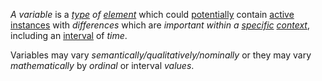 *A variable* is a *[type](https://github.com/gcassel/Modular-Organization-Terminology/edit/master/terms/type.md) of [element](https://github.com/gcassel/Modular-Organization-Terminology/blob/master/terms/element.md)* which could [potentially](https://github.com/gcassel/Modular-Organization-Terminology/edit/master/terms/potential.md) contain [active](https://github.com/gcassel/Modular-Organization-Terminology/edit/master/terms/active.md) [instances](https://github.com/gcassel/Modular-Organization-Terminology/edit/master/terms/instance.md) with *differences* which are *important within a [specific](https://github.com/gcassel/Modular-Organization-Terminology/blob/master/terms/specific.md) [context](https://github.com/gcassel/Modular-Organization-Terminology/blob/master/terms/context.md)*, including an [interval](https://github.com/gcassel/Modular-Organization-Terminology/blob/master/terms/interval.md) of *time*.   

Variables may vary *semantically/qualitatively/nominally* or they may vary *mathematically* by *ordinal* or interval *values*.
